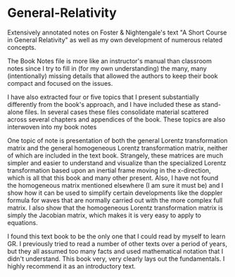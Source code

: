 # General-Relativity
Extensively annotated notes on Foster & Nightengale's text "A Short Course in General Relativity" as well as my own development of numerous related concepts.

The Book Notes file is more like an instructor's manual than classroom notes since I try to fill in (for my own understanding) the many, many (intentionally) missing details that allowed the authors to keep their book compact and focused on the issues.

I have also extracted four or five topics that I present substantially differently from the book's approach, and I have included these as stand-alone files. In several cases these files consolidate material scattered across several chapters and appendices of the book. These topics are also interwoven into my book notes

One topic of note is presentation of both the general Lorentz transformation matrix and the general homogeneous Lorentz transformation matrix, neither of which are included in the text book. Strangely, these matrices are much simpler and easier to understand and visualize than the specialized Lorentz transformation based upon an inertial frame moving in the x-direction, which is all that this book and many other present. Also, I have not found the homogeneous matrix mentioned elsewhere (I am sure it must be) and I show how it can be used to simplify certain developments like the doppler formula for waves that are normally carried out with the more complex full matrix. I also show that the homogeneous Lorentz transformation matrix is simply the Jacobian matrix, which makes it is very easy to apply to equations. 

I found this text book to be the only one that I could read by myself to learn GR. I previously tried to read a number of other texts over a period of years, but they all assumed too many facts and used mathematical notation that I didn't understand. This book very, very clearly lays out the fundamentals. I highly recommend it as an introductory text.
